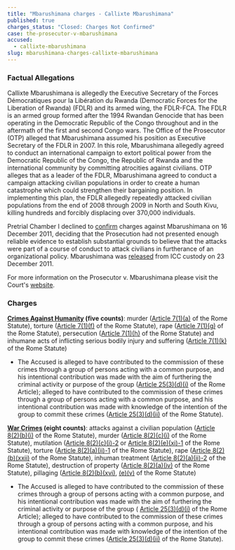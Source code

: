 ```yaml
---
title: "Mbarushimana charges - Callixte Mbarushimana"
published: true
charges_status: "Closed: Charges Not Confirmed"
case: the-prosecutor-v-mbarushimana
accused:
  - callixte-mbarushimana
slug: mbarushimana-charges-callixte-mbarushimana
---
```


### Factual Allegations

Callixte Mbarushimana is allegedly the Executive Secretary of the Forces Démocratiques pour la Libération du Rwanda (Democratic Forces for the Liberation of Rwanda) (FDLR) and its armed wing, the FDLR-FCA. The FDLR is an armed group formed after the 1994 Rwandan Genocide that has been operating in the Democratic Republic of the Congo throughout and in the aftermath of the first and second Congo wars. The Office of the Prosecutor (OTP) alleged that Mbarushimana assumed his position as Executive Secretary of the FDLR in 2007. In this role, Mbarushimana allegedly agreed to conduct an international campaign to extort political power from the Democratic Republic of the Congo, the Republic of Rwanda and the international community by committing atrocities against civilians. OTP alleges that as a leader of the FDLR, Mbarushimana agreed to conduct a campaign attacking civilian populations in order to create a human catastrophe which could strengthen their bargaining position. In implementing this plan, the FDLR allegedly repeatedly attacked civilian populations from the end of 2008 through 2009 in North and South Kivu, killing hundreds and forcibly displacing over 370,000 individuals.

Pretrial Chamber I declined to [confirm](http://www.icc-cpi.int/iccdocs/doc/doc1286409.pdf) charges against Mbarushimana on 16 December 2011, deciding that the Prosecution had not presented enough reliable evidence to establish substantial grounds to believe that the attacks were part of a course of conduct to attack civilians in furtherance of an organizational policy. Mbarushimana was [released](http://www.icc-cpi.int/en_menus/icc/situations%20and%20cases/situations/situation%20icc%200104/related%20cases/icc01040110/press%20releases/Pages/pr760.aspx) from ICC custody on 23 December 2011.

For more information on the Prosecutor v. Mbarushimana please visit the Court's [website](http://www.icc-cpi.int/en_menus/icc/situations%20and%20cases/situations/situation%20icc%200104/related%20cases/icc01040110/Pages/icc01040110.aspx).

### Charges

**[Crimes Against Humanity](http://www.casematrixnetwork.org/case-m/klamberg-commentary/rome-statute/#c1171) (five counts)**: murder ([Article 7(1)(a)](http://www.casematrixnetwork.org/cmn-knowledge-hub/klamberg-commentary/elements-of-crime/#c2286) of the Rome Statute), torture ([Article 7(1)(f)](http://www.casematrixnetwork.org/cmn-knowledge-hub/klamberg-commentary/elements-of-crime/#c2291) of the Rome Statute), rape ([Article 7(1)(g)](http://www.casematrixnetwork.org/cmn-knowledge-hub/klamberg-commentary/elements-of-crime/#c2292) of the Rome Statute), persecution ([Article 7(1)(h)](http://www.casematrixnetwork.org/cmn-knowledge-hub/klamberg-commentary/elements-of-crime/#c2298) of the Rome Statute) and inhumane acts of inflicting serious bodily injury and suffering ([Article 7(1)(k)](http://www.casematrixnetwork.org/cmn-knowledge-hub/klamberg-commentary/elements-of-crime/#c2301) of the Rome Statute)

*   The Accused is alleged to have contributed to the commission of these crimes through a group of persons acting with a common purpose, and his intentional contribution was made with the aim of furthering the criminal activity or purpose of the group ([Article 25(3)(d)(i)](http://www.casematrixnetwork.org/case-m/klamberg-commentary/rome-statute/#c1198) of the Rome Article); alleged to have contributed to the commission of these crimes through a group of persons acting with a common purpose, and his intentional contribution was made with knowledge of the intention of the group to commit these crimes ([Article 25(3)(d)(ii)](http://www.casematrixnetwork.org/case-m/klamberg-commentary/rome-statute/#c1198) of the Rome Statute).

**[War Crimes](http://www.casematrixnetwork.org/case-m/klamberg-commentary/rome-statute/#c1172) (eight counts)**: attacks against a civilian population ([Article 8(2)(b)(i)](http://www.casematrixnetwork.org/cmn-knowledge-hub/klamberg-commentary/elements-of-crime/#c2321) of the Rome Statute), murder ([Article 8(2)(c)(i)](http://www.casematrixnetwork.org/cmn-knowledge-hub/klamberg-commentary/elements-of-crime/#c2359) of the Rome Statute), mutilation ([Article 8(2)(c)(i)-2](http://www.casematrixnetwork.org/cmn-knowledge-hub/klamberg-commentary/elements-of-crime/#c2360) or [Article 8(2)(e)(xi)-1](http://www.casematrixnetwork.org/cmn-knowledge-hub/klamberg-commentary/elements-of-crime/#c2382) of the Rome Statute), torture ([Article 8(2)(a)(ii)-1](http://www.casematrixnetwork.org/cmn-knowledge-hub/klamberg-commentary/elements-of-crime/#c2311) of the Rome Statute), rape ([Article 8(2)(b)(xxii)](http://www.casematrixnetwork.org/cmn-knowledge-hub/klamberg-commentary/elements-of-crime/#c2347) of the Rome Statute), inhuman treatment ([Article 8(2)(a)(ii)-2](http://www.casematrixnetwork.org/cmn-knowledge-hub/klamberg-commentary/elements-of-crime/#c2358) of the Rome Statute), destruction of property ([Article 8(2)(a)(iv)](http://www.casematrixnetwork.org/cmn-knowledge-hub/klamberg-commentary/elements-of-crime/#c2314) of the Rome Statute), pillaging ([Article 8(2)(b)(xvi)](http://www.casematrixnetwork.org/cmn-knowledge-hub/klamberg-commentary/elements-of-crime/#c2341), [(e)(v)](http://www.casematrixnetwork.org/cmn-knowledge-hub/klamberg-commentary/elements-of-crime/#c2371) of the Rome Statute)

*   The Accused is alleged to have contributed to the commission of these crimes through a group of persons acting with a common purpose, and his intentional contribution was made with the aim of furthering the criminal activity or purpose of the group ( [Article 25(3)(d)(i)](http://www.casematrixnetwork.org/case-m/klamberg-commentary/rome-statute/#c1198) of the Rome Article); alleged to have contributed to the commission of these crimes through a group of persons acting with a common purpose, and his intentional contribution was made with knowledge of the intention of the group to commit these crimes ([Article 25(3)(d)(ii)](http://www.casematrixnetwork.org/case-m/klamberg-commentary/rome-statute/#c1198) of the Rome Statute).

